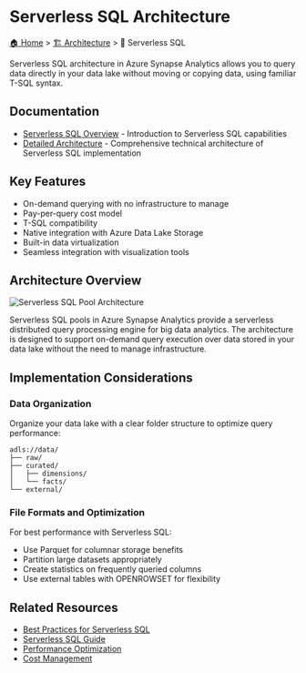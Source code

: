 # Serverless SQL Architecture

[🏠 Home](../../../README.md) > [🏗️ Architecture](../../README.md) > 📄 Serverless SQL

Serverless SQL architecture in Azure Synapse Analytics allows you to query data directly in your data lake without moving or copying data, using familiar T-SQL syntax.

## Documentation

- [Serverless SQL Overview](./serverless-overview.md) - Introduction to Serverless SQL capabilities
- [Detailed Architecture](./detailed-architecture.md) - Comprehensive technical architecture of Serverless SQL implementation

## Key Features

- On-demand querying with no infrastructure to manage
- Pay-per-query cost model
- T-SQL compatibility
- Native integration with Azure Data Lake Storage
- Built-in data virtualization
- Seamless integration with visualization tools

## Architecture Overview

![Serverless SQL Pool Architecture](../../diagrams/serverless-sql-architecture.svg)

Serverless SQL pools in Azure Synapse Analytics provide a serverless distributed query processing engine for big data analytics. The architecture is designed to support on-demand query execution over data stored in your data lake without the need to manage infrastructure.

## Implementation Considerations

### Data Organization

Organize your data lake with a clear folder structure to optimize query performance:

```
adls://data/
├── raw/
├── curated/
│   ├── dimensions/
│   └── facts/
└── external/
```

### File Formats and Optimization

For best performance with Serverless SQL:

- Use Parquet for columnar storage benefits
- Partition large datasets appropriately
- Create statistics on frequently queried columns
- Use external tables with OPENROWSET for flexibility

## Related Resources

- [Best Practices for Serverless SQL](../../best-practices/#serverless-sql)
- [Serverless SQL Guide](../../code-examples/serverless-sql-guide.md)
- [Performance Optimization](../../best-practices/performance.md)
- [Cost Management](../../best-practices/cost-optimization.md)
